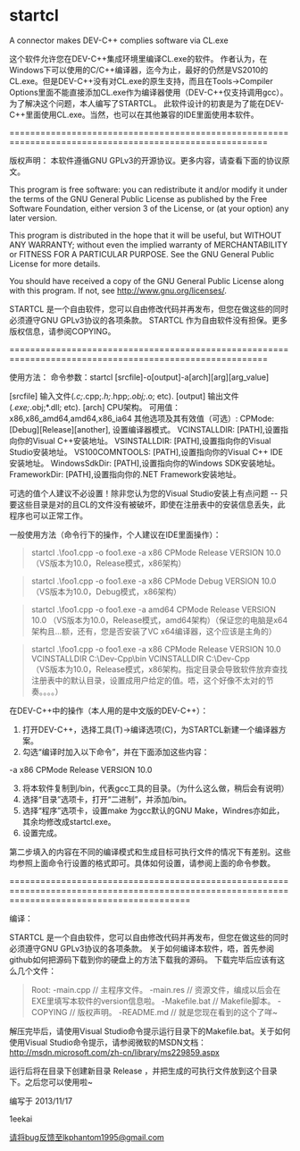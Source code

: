 startcl
=======

A connector makes DEV-C++ complies software via CL.exe

这个软件允许您在DEV-C++集成环境里编译CL.exe的软件。
作者认为，在Windows下可以使用的C/C++编译器，迄今为止，最好的仍然是VS2010的CL.exe。但是DEV-C++没有对CL.exe的原生支持，而且在Tools->Compiler Options里面不能直接添加CL.exe作为编译器使用（DEV-C++仅支持调用gcc）。
为了解决这个问题，本人编写了STARTCL。
此软件设计的初衷是为了能在DEV-C++里面使用CL.exe。当然，也可以在其他兼容的IDE里面使用本软件。

========================================================================================================

版权声明：
本软件遵循GNU GPLv3的开源协议。更多内容，请查看下面的协议原文。

This program is free software: you can redistribute it and/or modify
it under the terms of the GNU General Public License as published by
the Free Software Foundation, either version 3 of the License, or
(at your option) any later version.

This program is distributed in the hope that it will be useful,
but WITHOUT ANY WARRANTY; without even the implied warranty of
MERCHANTABILITY or FITNESS FOR A PARTICULAR PURPOSE.  See the
GNU General Public License for more details.

You should have received a copy of the GNU General Public License
along with this program.  If not, see <http://www.gnu.org/licenses/>.

STARTCL 是一个自由软件，您可以自由修改代码并再发布，但您在做这些的同时必须遵守GNU GPLv3协议的各项条款。
STARTCL 作为自由软件没有担保。更多版权信息，请参阅COPYING。

========================================================================================================

使用方法：
命令参数：startcl [srcfile]-o[output]-a[arch][arg][arg_value]


[srcfile]       输入文件(*.c;*.cpp;*.h;*.hpp;*.obj;*.o; etc).
[output]        输出文件(*.exe;*.obj;*.dll; etc).
[arch]  CPU架构。
        可用值：x86,x86_amd64,amd64,x86_ia64
其他选项及其有效值（可选）:
        CPMode: [Debug][Release][another], 设置编译器模式。
        VCINSTALLDIR: [PATH],设置指向你的Visual C++安装地址。
        VSINSTALLDIR: [PATH],设置指向你的Visual Studio安装地址。
        VS100COMNTOOLS: [PATH],设置指向你的Visual C++ IDE安装地址。
        WindowsSdkDir: [PATH],设置指向你的Windows SDK安装地址。
        FrameworkDir: [PATH],设置指向你的.NET Framework安装地址。

可选的值个人建议不必设置！除非您认为您的Visual Studio安装上有点问题 -- 只要这些目录是对的且CL的文件没有被破坏，即使在注册表中的安装信息丢失，此程序也可以正常工作。


一般使用方法（命令行下的操作，个人建议在IDE里面操作）：

>startcl .\foo1.cpp -o foo1.exe -a x86 CPMode Release VERSION 10.0
（VS版本为10.0，Release模式，x86架构）

>startcl .\foo1.cpp -o foo1.exe -a x86 CPMode Debug VERSION 10.0
（VS版本为10.0，Debug模式，x86架构）

>startcl .\foo1.cpp -o foo1.exe -a amd64 CPMode Release VERSION 10.0
（VS版本为10.0，Release模式，amd64架构）（保证您的电脑是x64架构且...额，还有，您是否安装了VC x64编译器，这个应该是主角的）


>startcl .\foo1.cpp -o foo1.exe -a x86 CPMode Release VERSION 10.0 VCINSTALLDIR C:\Dev-Cpp\bin VCINSTALLDIR C:\Dev-Cpp\
（VS版本为10.0，Release模式，x86架构。指定目录会导致软件放弃查找注册表中的默认目录，设置成用户给定的值。唔，这个好像不太对的节奏。。。。）



在DEV-C++中的操作（本人用的是中文版的DEV-C++）：
1. 打开DEV-C++，选择工具(T)->编译选项(C)，为STARTCL新建一个编译器方案。
2. 勾选“编译时加入以下命令”，并在下面添加这些内容：
  
  -a x86 CPMode Release VERSION 10.0
  
3. 将本软件复制到<GCCHOME>/bin，<GCCHOME>代表gcc工具的目录。（为什么这么做，稍后会有说明）
4. 选择“目录”选项卡，打开“二进制”，并添加<GCCHOME>/bin。
5. 选择“程序”选项卡，设置make 为gcc默认的GNU Make，Windres亦如此，其余均修改成startcl.exe。
6. 设置完成。

第二步填入的内容在不同的编译模式和生成目标可执行文件的情况下有差别。这些均参照上面命令行设置的格式即可。具体如何设置，请参阅上面的命令参数。

===============================================================================================================================================

编译：

STARTCL 是一个自由软件，您可以自由修改代码并再发布，但您在做这些的同时必须遵守GNU GPLv3协议的各项条款。
关于如何编译本软件，唔，首先参阅github如何把源码下载到你的硬盘上的方法下载我的源码。
下载完毕后应该有这么几个文件：

>Root:
>  -main.cpp           // 主程序文件。
>   -main.res           // 资源文件，编成以后会在EXE里填写本软件的version信息啦。
>  -Makefile.bat       // Makefile脚本。
>  -COPYING            // 版权声明。
>  -README.md          // 就是您现在看到的这个了咩~

解压完毕后，请使用Visual Studio命令提示运行目录下的Makefile.bat。关于如何使用Visual Studio命令提示，请参阅微软的MSDN文档：http://msdn.microsoft.com/zh-cn/library/ms229859.aspx

运行后将在目录下创建新目录 Release ，并把生成的可执行文件放到这个目录下。之后您可以使用啦~



编写于 2013/11/17

1eekai

请将bug反馈至lkphantom1995@gmail.com






